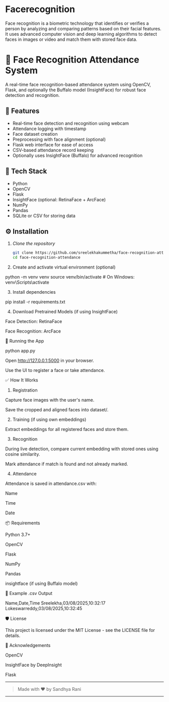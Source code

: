# Facerecognition
Face recognition is a biometric technology that identifies or verifies a person by analyzing and comparing patterns based on their facial features. It uses advanced computer vision and deep learning algorithms to detect faces in images or video and match them with stored face data.
# 🎯 Face Recognition Attendance System

A real-time face recognition-based attendance system using OpenCV, Flask, and optionally the Buffalo model (InsightFace) for robust face detection and recognition.

## 📸 Features

- Real-time face detection and recognition using webcam
- Attendance logging with timestamp
- Face dataset creation
- Preprocessing with face alignment (optional)
- Flask web interface for ease of access
- CSV-based attendance record keeping
- Optionally uses InsightFace (Buffalo) for advanced recognition

## 🧠 Tech Stack

- Python
- OpenCV
- Flask
- InsightFace (optional: RetinaFace + ArcFace)
- NumPy
- Pandas
- SQLite or CSV for storing data



## ⚙ Installation

1. *Clone the repository*
   ```bash
   git clone https://github.com/sreelekhakummetha/face-recognition-attendance.git
   cd face-recognition-attendance

2. Create and activate virtual environment (optional)

python -m venv venv
source venv/bin/activate  # On Windows: venv\Scripts\activate


3. Install dependencies

pip install -r requirements.txt


4. Download Pretrained Models (if using InsightFace)

Face Detection: RetinaFace

Face Recognition: ArcFace





🚀 Running the App

python app.py

Open http://127.0.0.1:5000 in your browser.

Use the UI to register a face or take attendance.


✅ How It Works

1. Registration

Capture face images with the user's name.

Save the cropped and aligned faces into dataset/.



2. Training (if using own embeddings)

Extract embeddings for all registered faces and store them.



3. Recognition

During live detection, compare current embedding with stored ones using cosine similarity.

Mark attendance if match is found and not already marked.



4. Attendance

Attendance is saved in attendance.csv with:

Name

Time

Date





📦 Requirements

Python 3.7+

OpenCV

Flask

NumPy

Pandas

insightface (if using Buffalo model)


📄 Example .csv Output

Name,Date,Time
Sreelekha,03/08/2025,10:32:17
Lokeswarreddy,03/08/2025,10:32:45

🛡 License

This project is licensed under the MIT License - see the LICENSE file for details.

🙏 Acknowledgements

OpenCV

InsightFace by DeepInsight

Flask



---

> Made with ❤ by Sandhya Rani



---
